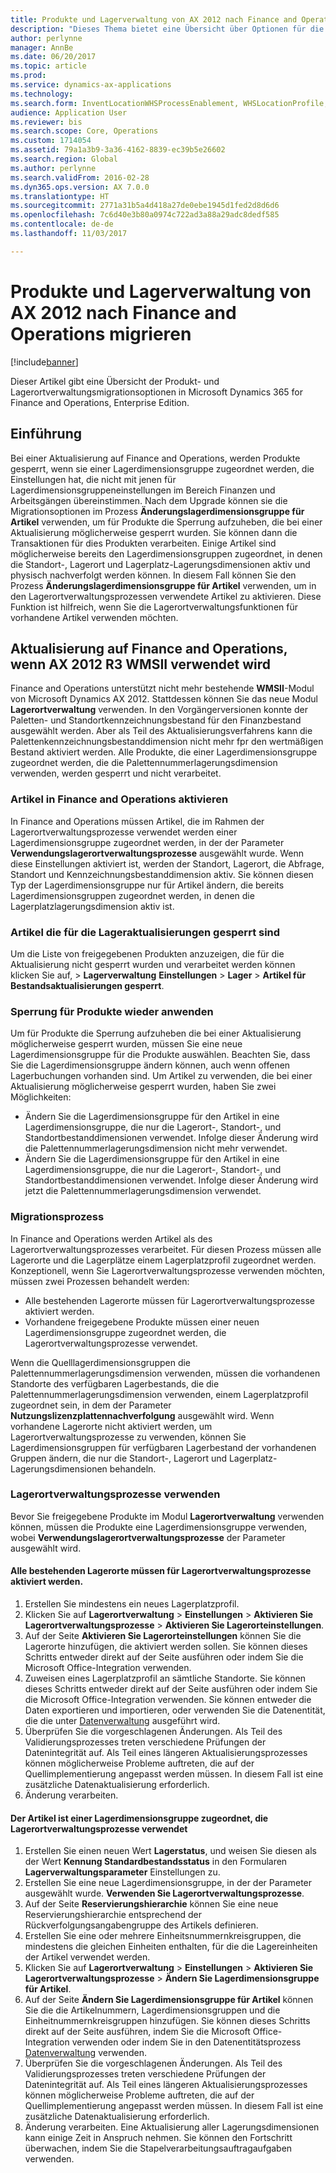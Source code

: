 ```yaml
---
title: Produkte und Lagerverwaltung von AX 2012 nach Finance and Operations migrieren
description: "Dieses Thema bietet eine Übersicht über Optionen für die Produkt- und Lagerverwaltungsmigration."
author: perlynne
manager: AnnBe
ms.date: 06/20/2017
ms.topic: article
ms.prod: 
ms.service: dynamics-ax-applications
ms.technology: 
ms.search.form: InventLocationWHSProcessEnablement, WHSLocationProfile, InventTableStorageDimensionGroupChange, InventUpdateBlockedItem, WHSParameters, WHSReservationHierarchy, WHSUOMSeqGroupTable
audience: Application User
ms.reviewer: bis
ms.search.scope: Core, Operations
ms.custom: 1714054
ms.assetid: 79a1a3b9-3a36-4162-8839-ec39b5e26602
ms.search.region: Global
ms.author: perlynne
ms.search.validFrom: 2016-02-28
ms.dyn365.ops.version: AX 7.0.0
ms.translationtype: HT
ms.sourcegitcommit: 2771a31b5a4d418a27de0ebe1945d1fed2d8d6d6
ms.openlocfilehash: 7c6d40e3b80a0974c722ad3a88a29adc8dedf585
ms.contentlocale: de-de
ms.lasthandoff: 11/03/2017

---
```


# <a name="migrate-products-and-warehouse-management-from-ax-2012-to-finance-and-operations"></a>Produkte und Lagerverwaltung von AX 2012 nach Finance and Operations migrieren

[!include[banner](../includes/banner.md)]

Dieser Artikel gibt eine Übersicht der Produkt- und Lagerortverwaltungsmigrationsoptionen in Microsoft Dynamics 365 for Finance and Operations, Enterprise Edition.

<a name="introduction"></a>Einführung
------------

Bei einer Aktualisierung auf Finance and Operations, werden Produkte gesperrt, wenn sie einer Lagerdimensionsgruppe zugeordnet werden, die Einstellungen hat, die nicht mit jenen für Lagerdimensionsgruppeneinstellungen im Bereich Finanzen und Arbeitsgängen übereinstimmen. Nach dem Upgrade können sie die Migrationsoptionen im Prozess **Änderungslagerdimensionsgruppe für Artikel** verwenden, um für Produkte die Sperrung aufzuheben, die bei einer Aktualisierung möglicherweise gesperrt wurden. Sie können dann die Transaktionen für dies Produkten verarbeiten. Einige Artikel sind möglicherweise bereits den Lagerdimensionsgruppen zugeordnet, in denen die Standort-, Lagerort und Lagerplatz-Lagerungsdimensionen aktiv und physisch nachverfolgt werden können. In diesem Fall können Sie den Prozess **Änderungslagerdimensionsgruppe für Artikel** verwenden, um in den Lagerortverwaltungsprozessen verwendete Artikel zu aktivieren. Diese Funktion ist hilfreich, wenn Sie die Lagerortverwaltungsfunktionen für vorhandene Artikel verwenden möchten.

## <a name="upgrading-to-finance-and-operations-when-ax-2012-r3-wmsii-is-used"></a>Aktualisierung auf Finance and Operations, wenn AX 2012 R3 WMSII verwendet wird
Finance and Operations unterstützt nicht mehr bestehende **WMSII**-Modul von Microsoft Dynamics AX 2012. Stattdessen können Sie das neue Modul **Lagerortverwaltung** verwenden. In den Vorgängerversionen konnte der Paletten- und Standortkennzeichnungsbestand für den Finanzbestand ausgewählt werden. Aber als Teil des Aktualisierungsverfahrens kann die Palettenkennzeichnungsbestanddimension nicht mehr fpr den wertmäßigen Bestand aktiviert werden. Alle Produkte, die einer Lagerdimensionsgruppe zugeordnet werden, die die Palettennummerlagerungsdimension verwenden, werden gesperrt und nicht verarbeitet.

### <a name="enabling-items-in-finance-and-operations"></a>Artikel in Finance and Operations aktivieren

In Finance and Operations müssen Artikel, die im Rahmen der Lagerortverwaltungsprozesse verwendet werden einer Lagerdimensionsgruppe zugeordnet werden, in der der Parameter **Verwendungslagerortverwaltungsprozesse** ausgewählt wurde. Wenn diese Einstellungen aktiviert ist, werden der Standort, Lagerort, die Abfrage, Standort und Kennzeichnungsbestanddimension aktiv. Sie können diesen Typ der Lagerdimensionsgruppe nur für Artikel ändern, die bereits Lagerdimensionsgruppen zugeordnet werden, in denen die Lagerplatzlagerungsdimension aktiv ist.

### <a name="items-that-are-blocked-for-inventory-updates"></a>Artikel die für die Lageraktualisierungen gesperrt sind

Um die Liste von freigegebenen Produkten anzuzeigen, die für die Aktualisierung nicht gesperrt wurden und verarbeitet werden können klicken Sie auf, &gt; **Lagerverwaltung** **Einstellungen** &gt; **Lager** &gt; **Artikel für Bestandsaktualisierungen gesperrt**.

### <a name="reapplying-blocked-products"></a>Sperrung für Produkte wieder anwenden

Um für Produkte die Sperrung aufzuheben die bei einer Aktualisierung möglicherweise gesperrt wurden, müssen Sie eine neue Lagerdimensionsgruppe für die Produkte auswählen. Beachten Sie, dass Sie die Lagerdimensionsgruppe ändern können, auch wenn offenen Lagerbuchungen vorhanden sind. Um Artikel zu verwenden, die bei einer Aktualisierung möglicherweise gesperrt wurden, haben Sie zwei Möglichkeiten:

-   Ändern Sie die Lagerdimensionsgruppe für den Artikel in eine Lagerdimensionsgruppe, die nur die Lagerort-, Standort-, und Standortbestanddimensionen verwendet. Infolge dieser Änderung wird die Palettennummerlagerungsdimension nicht mehr verwendet.
-   Ändern Sie die Lagerdimensionsgruppe für den Artikel in eine Lagerdimensionsgruppe, die nur die Lagerort-, Standort-, und Standortbestanddimensionen verwendet. Infolge dieser Änderung wird jetzt die Palettennummerlagerungsdimension verwendet.

### <a name="migration-processes"></a>Migrationsprozess

In Finance and Operations werden Artikel als des Lagerortverwaltungsprozesses verarbeitet. Für diesen Prozess müssen alle Lagerorte und die Lagerplätze einem Lagerplatzprofil zugeordnet werden. Konzeptionell, wenn Sie Lagerortverwaltungsprozesse verwenden möchten, müssen zwei Prozessen behandelt werden:

-   Alle bestehenden Lagerorte müssen für Lagerortverwaltungsprozesse aktiviert werden.
-   Vorhandene freigegebene Produkte müssen einer neuen Lagerdimensionsgruppe zugeordnet werden, die Lagerortverwaltungsprozesse verwendet.

Wenn die Quelllagerdimensionsgruppen die Palettennummerlagerungsdimension verwenden, müssen die vorhandenen Standorte des verfügbaren Lagerbestands, die die Palettennummerlagerungsdimension verwenden, einem Lagerplatzprofil zugeordnet sein, in dem der Parameter **Nutzungslizenzplattennachverfolgung** ausgewählt wird. Wenn vorhandene Lagerorte nicht aktiviert werden, um Lagerortverwaltungsprozesse zu verwenden, können Sie Lagerdimensionsgruppen für verfügbaren Lagerbestand der vorhandenen Gruppen ändern, die nur die Standort-, Lagerort und Lagerplatz-Lagerungsdimensionen behandeln.

### <a name="using-the-warehouse-management-processes"></a>Lagerortverwaltungsprozesse verwenden

Bevor Sie freigegebene Produkte im Modul **Lagerortverwaltung** verwenden können, müssen die Produkte eine Lagerdimensionsgruppe verwenden, wobei **Verwendungslagerortverwaltungsprozesse** der Parameter ausgewählt wird.

#### <a name="enable-warehouses-to-use-warehouse-management-processes"></a>Alle bestehenden Lagerorte müssen für Lagerortverwaltungsprozesse aktiviert werden.

1.  Erstellen Sie mindestens ein neues Lagerplatzprofil.
2.  Klicken Sie auf **Lagerortverwaltung** &gt; **Einstellungen** &gt; **Aktivieren Sie Lagerortverwaltungsprozesse** &gt; **Aktivieren Sie Lagerorteinstellungen**.
3.  Auf der Seite **Aktivieren Sie Lagerorteinstellungen** können Sie die Lagerorte hinzufügen, die aktiviert werden sollen. Sie können dieses Schritts entweder direkt auf der Seite ausführen oder indem Sie die Microsoft Office-Integration verwenden.
4.  Zuweisen eines Lagerplatzprofil an sämtliche Standorte. Sie können dieses Schritts entweder direkt auf der Seite ausführen oder indem Sie die Microsoft Office-Integration verwenden. Sie können entweder die Daten exportieren und importieren, oder verwenden Sie die Datenentität, die die unter [Datenverwaltung](../../dev-itpro/data-entities/data-entities.md) ausgeführt wird.
5.  Überprüfen Sie die vorgeschlagenen Änderungen. Als Teil des Validierungsprozesses treten verschiedene Prüfungen der Datenintegrität auf. Als Teil eines längeren Aktualisierungsprozesses können möglicherweise Probleme auftreten, die auf der Quellimplementierung angepasst werden müssen. In diesem Fall ist eine zusätzliche Datenaktualisierung erforderlich.
6.  Änderung verarbeiten.

#### <a name="change-the-storage-dimension-group-for-items-so-that-it-uses-warehouse-management-processes"></a>Der Artikel ist einer Lagerdimensionsgruppe zugeordnet, die Lagerortverwaltungsprozesse verwendet

1.  Erstellen Sie einen neuen Wert **Lagerstatus**, und weisen Sie diesen als der Wert **Kennung Standardbestandsstatus** in den Formularen **Lagerverwaltungsparameter** Einstellungen zu.
2.  Erstellen Sie eine neue Lagerdimensionsgruppe, in der der Parameter ausgewählt wurde. **Verwenden Sie Lagerortverwaltungsprozesse**.
3.  Auf der Seite **Reservierungshierarchie** können Sie eine neue Reservierungshierarchie entsprechend der Rückverfolgungsangabengruppe des Artikels definieren.
4.  Erstellen Sie eine oder mehrere Einheitsnummernkreisgruppen, die mindestens die gleichen Einheiten enthalten, für die die Lagereinheiten der Artikel verwendet werden.
5.  Klicken Sie auf **Lagerortverwaltung** &gt; **Einstellungen** &gt; **Aktivieren Sie Lagerortverwaltungsprozesse** &gt; **Ändern Sie Lagerdimensionsgruppe für Artikel**.
6.  Auf der Seite **Ändern Sie Lagerdimensionsgruppe für Artikel** können Sie die die Artikelnummern, Lagerdimensionsgruppen und die Einheitnummernkreisgruppen hinzufügen. Sie können dieses Schritts direkt auf der Seite ausführen, indem Sie die Microsoft Office-Integration verwenden oder indem Sie in den Datenentitätsprozess [Datenverwaltung](../../dev-itpro/data-entities/data-entities.md) verwenden.
7.  Überprüfen Sie die vorgeschlagenen Änderungen. Als Teil des Validierungsprozesses treten verschiedene Prüfungen der Datenintegrität auf. Als Teil eines längeren Aktualisierungsprozesses können möglicherweise Probleme auftreten, die auf der Quellimplementierung angepasst werden müssen. In diesem Fall ist eine zusätzliche Datenaktualisierung erforderlich.
8.  Änderung verarbeiten. Eine Aktualisierung aller Lagerungsdimensionen kann einige Zeit in Anspruch nehmen. Sie können den Fortschritt überwachen, indem Sie die Stapelverarbeitungsauftragaufgaben verwenden.




